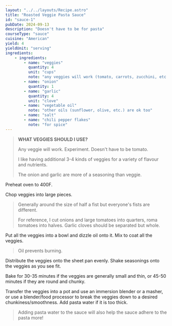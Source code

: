 ```yaml
---
layout: "../../layouts/Recipe.astro"
title: "Roasted Veggie Pasta Sauce"
id: "sauce-1"
pubDate: 2024-09-13
description: "Doesn't have to be for pasta"
courseType: "sauce"
cuisine: "American"
yield: 4
yieldUnit: "serving"
ingredients:
    - ingredients:
        - name: "veggies"
          quantity: 4
          unit: "cups"
          note: "any veggies will work (tomato, carrots, zucchini, etc.)"
        - name: "onion"
          quantity: 1
        - name: "garlic"
          quantity: 4
          unit: "clove"
        - name: "vegetable oil"
          note: "other oils (sunflower, olive, etc.) are ok too"
        - name: "salt"
        - name: "chili pepper flakes"
          note: "for spice"
---
```

> **WHAT VEGGIES SHOULD I USE?**
>
> Any veggie will work. Experiment. Doesn't have to be tomato.
>
> I like having additional 3-4 kinds of veggies for a variety of flavour and nutrients.
>
> The onion and garlic are more of a seasoning than veggie.

Preheat oven to 400F.

Chop veggies into large pieces. 
> Generally around the size of half a fist but everyone's fists are different. 
>
> For reference, I cut onions and large tomatoes into quarters, roma tomatoes into halves.
> Garlic cloves should be separated but whole.

Put all the veggies into a bowl and dizzle oil onto it. Mix to coat all the veggies.
> Oil prevents burning.

Distribute the veggies onto the sheet pan evenly. Shake seasonings onto the veggies as you see fit.

Bake for 30-35 minutes if the veggies are generally small and thin, or 45-50 minutes if they are round and chunky.

Transfer the veggies into a pot and use an immersion blender or a masher, or use a blender/food processor to break the veggies down to a desired chunkiness/smoothness. Add pasta water if it is too thick.
> Adding pasta water to the sauce will also help the sauce adhere to the pasta more!